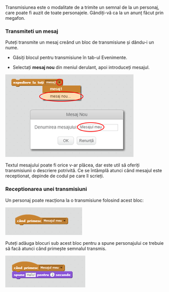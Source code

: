 Transmisiunea este o modalitate de a trimite un semnal de la un personaj, care poate fi auzit de toate personajele. Gândiți-vă ca la un anunț făcut prin megafon.

### Transmiteti un mesaj

Puteți transmite un mesaj creând un bloc de transmisiune și dându-i un nume.

+ Găsiți blocul pentru transmisiune în tab-ul Evenimente.

+ Selectați **mesaj nou** din meniul derulant, apoi introduceți mesajul.

![Crearea unei transmisiuni](images/create-a-broadcast.png)

Textul mesajului poate fi orice v-ar plăcea, dar este util să oferiți transmisiunii o descriere potrivită. Ce se întâmplă atunci când mesajul este receptionat, depinde de codul pe care îl scrieți.

### Receptionarea unei transmisiuni

Un personaj poate reacționa la o transmisiune folosind acest bloc:

![Receptionarea unei transmisiuni](images/receive-a-broadcast.png)

Puteți adăuga blocuri sub acest bloc pentru a spune personajului ce trebuie să facă atunci când primește semnalul transmis.

![Exemplu de transmisiune](images/receive-example.png)